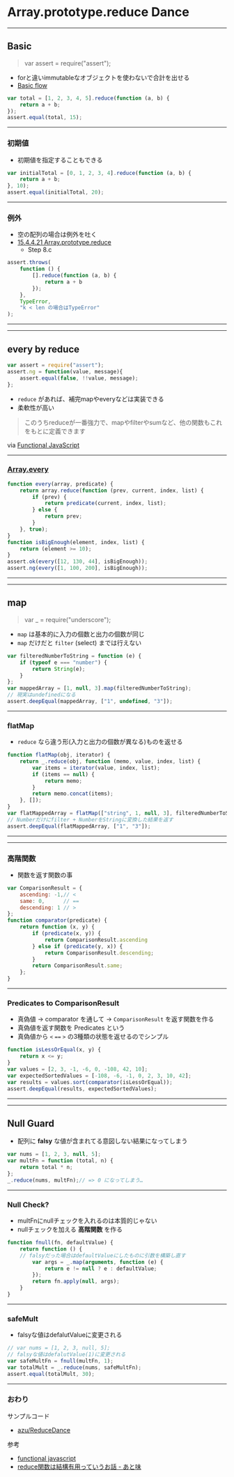# Array.prototype.reduce Dance

---

## Basic

> var assert = require("assert");

* forと違いimmutableなオブジェクトを使わないで合計を出せる
* <a href="http://toolness.github.io/slowmo-js/?code=%5B1%2C%202%5D.reduce(function%20(x%2C%20y)%20%7B%20return%20x%20%2B%20y%20%7D)%3B&amp;filterrange=5-5">Basic flow</a>

``` js
var total = [1, 2, 3, 4, 5].reduce(function (a, b) {
    return a + b;
});
assert.equal(total, 15);
```

---

### 初期値

* 初期値を指定することもできる

``` js
var initialTotal = [0, 1, 2, 3, 4].reduce(function (a, b) {
    return a + b;
}, 10);
assert.equal(initialTotal, 20);
```

---

### 例外

* 空の配列の場合は例外を吐く
* [15.4.4.21 Array.prototype.reduce](http://www.ecma-international.org/ecma-262/5.1/#sec-15.4.4.21 "15.4.4.21 Array.prototype.reduce")
	* Step 8.c

``` js
assert.throws(
    function () {
        [].reduce(function (a, b) {
            return a + b
        });
    },
    TypeError,
    "k < len の場合はTypeError"
);
```

----

---

## every by reduce


``` js
var assert = require("assert");
assert.ng = function(value, message){
    assert.equal(false, !!value, message);
};
```

* ``reduce`` があれば、補完mapやeveryなどは実装できる
* 柔軟性が高い

> このうちreduceが一番強力で、mapやfilterやsumなど、他の関数もこれをもとに定義できます

via [Functional JavaScript](https://gist.github.com/ympbyc/5564146 "Functional JavaScript")

---

### [Array.every](https://developer.mozilla.org/ja/docs/Web/JavaScript/Reference/Global_Objects/Array/every "Array.every")

``` js
function every(array, predicate) {
    return array.reduce(function (prev, current, index, list) {
        if (prev) {
            return predicate(current, index, list);
        } else {
            return prev;
        }
    }, true);
}
function isBigEnough(element, index, list) {
    return (element >= 10);
}
assert.ok(every([12, 130, 44], isBigEnough));
assert.ng(every([1, 100, 200], isBigEnough));
```

----

---

## map

> var _ = require("underscore");

* ``map`` は基本的に入力の個数と出力の個数が同じ
* ``map`` だけだと ``filter`` (select) までは行えない

``` js
var filteredNumberToString = function (e) {
    if (typeof e === "number") {
        return String(e);
    }
};
var mappedArray = [1, null, 3].map(filteredNumberToString);
// 現実はundefinedになる
assert.deepEqual(mappedArray, ["1", undefined, "3"]);
```

---

### flatMap

* ``reduce`` なら違う形(入力と出力の個数が異なる)ものを返せる

``` js
function flatMap(obj, iterator) {
    return _.reduce(obj, function (memo, value, index, list) {
        var items = iterator(value, index, list);
        if (items == null) {
            return memo;
        }
        return memo.concat(items);
    }, []);
}
var flatMappedArray = flatMap(["string", 1, null, 3], filteredNumberToString);
// Numberだけにfilter + NumberをStringに変換した結果を返す
assert.deepEqual(flatMappedArray, ["1", "3"]);
```


----

---

### 高階関数

* 関数を返す関数の事

``` js
var ComparisonResult = {
    ascending: -1,// <
    same: 0,      // ==
    descending: 1 // >
};
function comparator(predicate) {
    return function (x, y) {
        if (predicate(x, y)) {
            return ComparisonResult.ascending
        } else if (predicate(y, x)) {
            return ComparisonResult.descending;
        }
        return ComparisonResult.same;
    };
}
```

---

### Predicates to ComparisonResult


* 真偽値 -> comparator を通して -> ``ComparisonResult`` を返す関数を作る
* 真偽値を返す関数を Predicates という
* 真偽値から ``<`` ``==`` ``>`` の3種類の状態を返せるのでシンプル
 
``` js
function isLessOrEqual(x, y) {
    return x <= y;
}
var values = [2, 3, -1, -6, 0, -108, 42, 10];
var expectedSortedValues = [-108, -6, -1, 0, 2, 3, 10, 42];
var results = values.sort(comparator(isLessOrEqual));
assert.deepEqual(results, expectedSortedValues);
```

----

---

## Null Guard

* 配列に **falsy** な値が含まれてる意図しない結果になってしまう
    
``` js
var nums = [1, 2, 3, null, 5];
var multFn = function (total, n) {
    return total * n;
};
_.reduce(nums, multFn);// => 0 になってしまう…
```

---

### Null Check?

* multFnにnullチェックを入れるのは本質的じゃない
* nullチェックを加える **高階関数** を作る

``` js
function fnull(fn, defaultValue) {
    return function () {
    // falsyだった場合はdefaultValueにしたものに引数を構築し直す
        var args = _.map(arguments, function (e) {
            return e != null ? e : defaultValue;
        });
        return fn.apply(null, args);
    }
}
```

---

### safeMult

* falsyな値はdefalutValueに変更される

``` js
// var nums = [1, 2, 3, null, 5];
// falsyな値はdefalutValue(1)に変更される
var safeMultFn = fnull(multFn, 1);
var totalMult = _.reduce(nums, safeMultFn);
assert.equal(totalMult, 30);
```

---

### おわり

サンプルコード

* [azu/ReduceDance](https://github.com/azu/ReduceDance "azu/ReduceDance")

参考

* [functional javascript](http://www.functionaljavascript.com/ "functional javascript")
* [reduce関数は結構有用っていうお話 - あと味](http://taiju.hatenablog.com/entry/20110331/1301535208#fn1 "reduce関数は結構有用っていうお話 - あと味")
